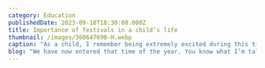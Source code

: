 ```yaml
---
category: Education
publishedDate: 2023-09-10T18:30:00.000Z
title: Importance of festivals in a child’s life
thumbnail: /images/360647690-H.webp
caption: "As a child, I remember being extremely excited during this time of the year. It was always a wholesome time with friends and family; a time I would look forward to.\_\n"
blog: "We have now entered that time of the year. You know what I’m talking about right? With celebration after celebration, it is indeed ‘the time of the festivals’, and India is popularly known as the ‘Land of Festivals’. With a total of about twenty-four national festivals, there has always been a unanimous portrayal of the cultural diversity that exists amongst our secular nation.\_\n\nWith the new year comes new hopes and new celebrations. Time to celebrate the festivals in the new ways in the new normal. Many new opportunities and reasons to celebrate and spread Joy and have the best time and memories. But, festivals go beyond that and are so much more than that. As a child, I remember being extremely excited during this time of the year. It was always a wholesome time with friends and family; a time I would look forward to.\_\n\nI believe that Festivals play such a pivotal role in our childhood and development as people. It is more than just the yummy sweets during Diwali, yummy Biryani during Eid (yes, I love my food) or even decorating our Christmas trees. Let’s take a closer look at how Festivals play a key role in a child’s life.\n\n**1. Festivals make children aware of our culture**\n\nHaving grown up in India I firmly believe that I have been truly blessed and have been exposed to the various\_[festivals](https://web.archive.org/web/20230208040214/https://www.holidify.com/pages/festivals-in-southindia-594.html)\_that are celebrated throughout the year. I think it is beautiful to experience and feel involved in a diverse range of celebrations and to embrace these numerous cultures.\_\n\nI think festivals also play a major role in making children aware of different cultures and bringing people together thus creating a sense of belongingness in the community. People from different parts, different backgrounds and walks of life come together and celebrate the festivities- this to me is absolutely lovely. It also teaches children to be accepting towards all cultures and embrace them with open and loving hearts.\n\n**2. Festivals teach children about Unity and Tolerance**\n\nAlong with making children more aware of our culture, festivals also teach children about other cultures and make them aware of the same. These celebrations play a key role in uniting people who may be divided by areas, cultures, or religions. We are actually highlighting what we have in common and honoring all celebrations despite our differences. These celebrations promote ideas of peace and harmony. In a secular country like India, it becomes a lot easier to explain or establish examples of tolerance towards all people through festivals- they do it in an extremely effective way.\n\n**3. They bring families closer and create a sense of togetherness**\n\nThe first thing that comes to mind when one thinks of celebrating festivals is FAMILY. Even as a child, the fondest memories I have of celebrating festivals always involve a good laugh and a great time with my family. It is a time when families and friends come together.\_\n\nWith the current times and how busy our schedules are, these celebrations are definitely valued more. Children nowadays may also feel more disconnected from their family or extended family as a result of it. But, during festivals, everyone comes together, and this is a great opportunity to build lasting bonds and teach them the importance of companionship and togetherness. In fact, it brings families closer and makes them more connected.\n\n**4. Helps develop Social Skills**\n\nWith everyone coming together during festivals, children benefit from the healthy environment it creates. When a child is exposed to a healthy environment as such or a safe space, they are more likely to open up, deal better with stress, and are most likely to develop their speaking skills or social skills. This also helps them with increasing confidence, and they become more comfortable in not just familiar settings but unfamiliar ones as well. They also get used to the idea of being surrounded by people which may be a little new for some children, given the current trend of capsule/small families.\n\nAs festivals and celebrations create positive environments, they enable positive development and nudge children in the right direction in terms of improving their social skills by creating a favorable space to do so.\_\n\n**5. Traditions are more than what they seem!**\n\nOne important thing that festivals teach children about is Traditions. The traditional aspect of a festival is of dire importance. But have you thought about how traditions teach children so much more than just..um… JUST traditions(?) Let’s look at some examples:\n\nTraditionally we wear a lot of bright clothes during Diwali, right? But why is that? It is because it is the festival of lights, and we want to convey this idea of illumination through our clothes. Light over dark also means good over evil- this is what it signifies. So, just by our clothes and traditional attire, a child is in fact taking back a life lesson.\n\nLet’s look at another example: during Christmas, we sing lots of carols. It is a lot of fun as well. But what we are also doing is we are developing a child’s musical skill- and that is great in itself. Music ignites all areas of child development and skills including intellectual, social-emotional, language, and overall literacy. It helps the body and the mind work together.\n\nI could give you numerous examples. But I’m sure you get my drift.\n\nOverall, I think it becomes important for us to involve children in the celebration of festivals as there are so many important lessons that they take back from being exposed to the same. But more than anything I believe that it is a great way to stay connected and to just create memories!\n\nI hope you and your family greatly enjoy this festive season!\n"
---
```








